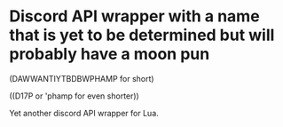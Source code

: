 # Discord API wrapper with a name that is yet to be determined but will probably have a moon pun

(DAWWANTIYTBDBWPHAMP for short)

((D17P or 'phamp for even shorter))

Yet another discord API wrapper for Lua.
